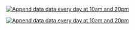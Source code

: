 [![Append data data every day at 10am and 20pm](https://github.com/haechi00/cronjob-price-per-share/actions/workflows/blank.yml/badge.svg?event=schedule)](https://github.com/haechi00/cronjob-price-per-share/actions/workflows/blank.yml)

[![Append data data every day at 10am and 20pm](https://github.com/haechi00/cronjob-price-per-share/actions/workflows/blank.yml/badge.svg?event=check_run)](https://github.com/haechi00/cronjob-price-per-share/actions/workflows/blank.yml)

